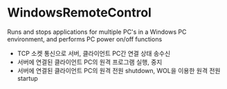 # WindowsRemoteControl
Runs and stops applications for multiple PC's in a Windows PC environment, and performs PC power on/off functions

- TCP 소켓 통신으로 서버, 클라이언트 PC간 연결 상태 송수신
- 서버에 연결된 클라이언트 PC의 원격 프로그램 실행, 중지
- 서버에 연결된 클라이언트 PC의 원격 전원 shutdown, WOL을 이용한 원격 전원 startup
